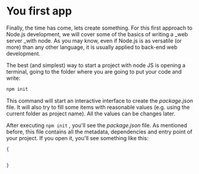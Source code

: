 # You first app

Finally, the time has come, lets create something. For this first approach to Node.js development, we will cover some of the basics of writing a \_web server \_with node. As you may know, even if Node.js is as versatile \(or more\) than any other language, it is usually applied to back-end web development.

The best \(and simplest\) way to start a project with node JS is opening a terminal, going to the folder where you are going to put your code and write:

```bash
npm init
```

This command will start an interactive interface to create the _package.json_ file. It will also try to fill some items with reasonable values \(e.g. using the current folder as project name\). All the values can be changes later.

After executing `npm init` , you'll see the _package.json_ file. As mentioned before, this file contains all the metadata, dependencies and entry point of your project. If you open it, you'll see something like this:

```json
{


}
```




